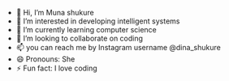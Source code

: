 - 👋 Hi, I’m Muna shukure
- 👀 I’m interested in developing intelligent systems 
- 🌱 I’m currently learning computer science 
- 💞️ I’m looking to collaborate on coding
- 📫 you can reach me by Instagram username @dina_shukure
- 😄 Pronouns: She
- ⚡ Fun fact: I love coding 

<!---
Muna-shukure/Muna-shukure is a ✨ special ✨ repository because its `README.md` (this file) appears on your GitHub profile.
You can click the Preview link to take a look at your changes.
--->
